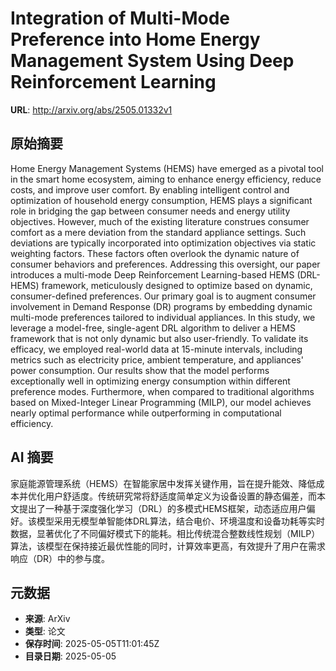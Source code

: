 # Integration of Multi-Mode Preference into Home Energy Management System Using Deep Reinforcement Learning

**URL**: http://arxiv.org/abs/2505.01332v1

## 原始摘要

Home Energy Management Systems (HEMS) have emerged as a pivotal tool in the
smart home ecosystem, aiming to enhance energy efficiency, reduce costs, and
improve user comfort. By enabling intelligent control and optimization of
household energy consumption, HEMS plays a significant role in bridging the gap
between consumer needs and energy utility objectives. However, much of the
existing literature construes consumer comfort as a mere deviation from the
standard appliance settings. Such deviations are typically incorporated into
optimization objectives via static weighting factors. These factors often
overlook the dynamic nature of consumer behaviors and preferences. Addressing
this oversight, our paper introduces a multi-mode Deep Reinforcement
Learning-based HEMS (DRL-HEMS) framework, meticulously designed to optimize
based on dynamic, consumer-defined preferences. Our primary goal is to augment
consumer involvement in Demand Response (DR) programs by embedding dynamic
multi-mode preferences tailored to individual appliances. In this study, we
leverage a model-free, single-agent DRL algorithm to deliver a HEMS framework
that is not only dynamic but also user-friendly. To validate its efficacy, we
employed real-world data at 15-minute intervals, including metrics such as
electricity price, ambient temperature, and appliances' power consumption. Our
results show that the model performs exceptionally well in optimizing energy
consumption within different preference modes. Furthermore, when compared to
traditional algorithms based on Mixed-Integer Linear Programming (MILP), our
model achieves nearly optimal performance while outperforming in computational
efficiency.


## AI 摘要

家庭能源管理系统（HEMS）在智能家居中发挥关键作用，旨在提升能效、降低成本并优化用户舒适度。传统研究常将舒适度简单定义为设备设置的静态偏差，而本文提出了一种基于深度强化学习（DRL）的多模式HEMS框架，动态适应用户偏好。该模型采用无模型单智能体DRL算法，结合电价、环境温度和设备功耗等实时数据，显著优化了不同偏好模式下的能耗。相比传统混合整数线性规划（MILP）算法，该模型在保持接近最优性能的同时，计算效率更高，有效提升了用户在需求响应（DR）中的参与度。

## 元数据

- **来源**: ArXiv
- **类型**: 论文
- **保存时间**: 2025-05-05T11:01:45Z
- **目录日期**: 2025-05-05
